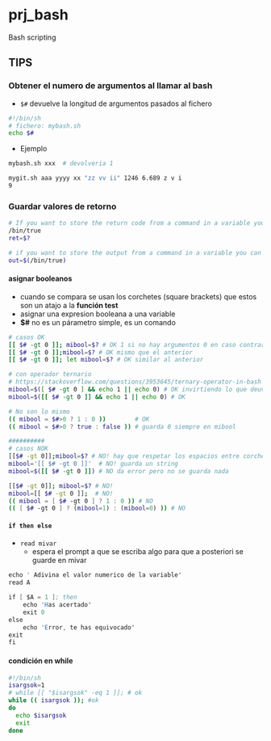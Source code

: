 # prj_bash
Bash scripting 

## TIPS
### Obtener el numero de argumentos al llamar al bash
- `$#` devuelve la longitud de argumentos pasados al fichero
```sh
#!/bin/sh
# fichero: mybash.sh
echo $#
```
- Ejemplo
```sh
mybash.sh xxx  # devolveria 1

mygit.sh aaa yyyy xx "zz vv ii" 1246 6.689 z v i
9
```
### Guardar valores de retorno
```sh
# If you want to store the return code from a command in a variable you can do
/bin/true
ret=$?

# if you want to store the output from a command in a variable you can do
out=$(/bin/true)
```

#### **asignar booleanos**
- cuando se compara se usan los corchetes (square brackets) que estos son un atajo a la **función test**
- asignar una expresion booleana a una variable
- **$#** no es un párametro simple, es un comando
```sh
# casos OK
[[ $# -gt 0 ]]; mibool=$? # OK 1 si no hay argumentos 0 en caso contrario
[[ $# -gt 0 ]];mibool=$? # OK mismo que el anterior
[[ $# -gt 0 ]]; let mibool=$? # OK similar al anterior

# con operador ternario
# https://stackoverflow.com/questions/3953645/ternary-operator-in-bash
mibool=$([ $# -gt 0 ] && echo 1 || echo 0) # OK invirtiendo lo que deuvele test
mibool=$([[ $# -gt 0 ]] && echo 1 || echo 0) # OK

# No son lo mismo
(( mibool = $#>0 ? 1 : 0 ))        # OK
(( mibool = $#>0 ? true : false )) # guarda 0 siempre en mibool

##########
# casos NOK
[[$# -gt 0]];mibool=$? # NO! hay que respetar los espacios entre corchetes
mibool='[[ $# -gt 0 ]]'  # NO! guarda un string
mibool=$([[ $# -gt 0 ]]) # NO da error pero no se guarda nada

[[$# -gt 0]]; mibool=$? # NO!
mibool=[[ $# -gt 0 ]];  # NO!
(( mibool = [ $# -gt 0 ] ? 1 : 0 )) # NO
(( [ $# -gt 0 ] ? (mibool=1) : (mibool=0) )) # NO
```

#### **`if then else`**
- `read mivar` 
	- espera el prompt a que se escriba algo para que a posteriori se guarde en mivar
```s
echo ' Adivina el valor numerico de la variable'
read A

if [ $A = 1 ]; then
	echo 'Has acertado'
	exit 0
else
	echo 'Error, te has equivocado'
exit
fi
```
#### **condición en while**
```sh
#!/bin/sh
isargsok=1
# while [[ "$isargsok" -eq 1 ]]; # ok
while (( isargsok )); #ok
do
  echo $isargsok
  exit
done
```